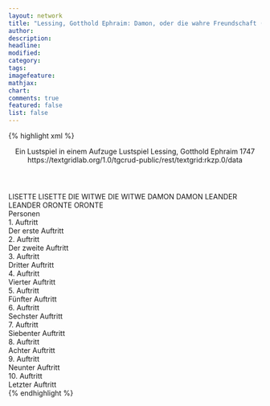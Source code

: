```yaml
---
layout: network
title: "Lessing, Gotthold Ephraim: Damon, oder die wahre Freundschaft (1747)"
author:
description:
headline:
modified:
category:
tags:
imagefeature: 
mathjax: 
chart: 
comments: true
featured: false
list: false
---
```

{% highlight xml %}
<?xml-model href="http://raw.githubusercontent.com/DLiNa/project/master/rules/lina.rnc"?><?xml-model href="http://raw.githubusercontent.com/DLiNa/project/master/rules/lina.sch"?>
<play xmlns="http://lina.digital">
  <header>
    <title>Damon, oder die wahre Freundschaft</title>
    <subtitle>Ein Lustspiel in einem Aufzuge</subtitle>
    <genretitle>Lustspiel</genretitle>
    <author>Lessing, Gotthold Ephraim</author>
    <date type="print" when="1747">1747</date>
    <date type="premiere"/>
    <date type="written"/>
    <source>https://textgridlab.org/1.0/tgcrud-public/rest/textgrid:rkzp.0/data</source>
  </header>
  <personae>
    <character>
      <name>LISETTE</name>
      <alias xml:id="lisette">
        <name>LISETTE</name>
      </alias>
    </character>
    <character>
      <name>DIE WITWE</name>
      <alias xml:id="die_witwe">
        <name>DIE WITWE</name>
      </alias>
    </character>
    <character>
      <name>DAMON</name>
      <alias xml:id="damon">
        <name>DAMON</name>
      </alias>
    </character>
    <character>
      <name>LEANDER</name>
      <alias xml:id="leander">
        <name>LEANDER</name>
      </alias>
    </character>
    <character>
      <name>ORONTE</name>
      <alias xml:id="oronte">
        <name>ORONTE</name>
      </alias>
    </character>
  </personae>
  <text>
    <div>
      <head>Personen</head>
    </div>
    <div>
      <head>1. Auftritt</head>
      <div>
        <head>Der erste Auftritt</head>
        <sp who="#lisette">
          <amount n="19" unit="speech_acts"/>
          <amount n="781" unit="words"/>
          <amount n="10" unit="lines"/>
          <amount n="4289" unit="chars"/>
        </sp>
        <sp who="#die_witwe">
          <amount n="18" unit="speech_acts"/>
          <amount n="497" unit="words"/>
          <amount n="12" unit="lines"/>
          <amount n="2796" unit="chars"/>
        </sp>
      </div>
    </div>
    <div>
      <head>2. Auftritt</head>
      <div>
        <head>Der zweite Auftritt</head>
        <sp who="#lisette">
          <amount n="10" unit="speech_acts"/>
          <amount n="751" unit="words"/>
          <amount n="1" unit="lines"/>
          <amount n="4185" unit="chars"/>
        </sp>
        <sp who="#damon">
          <amount n="10" unit="speech_acts"/>
          <amount n="316" unit="words"/>
          <amount n="4" unit="lines"/>
          <amount n="1769" unit="chars"/>
        </sp>
      </div>
    </div>
    <div>
      <head>3. Auftritt</head>
      <div>
        <head>Dritter Auftritt</head>
        <sp who="#lisette">
          <amount n="1" unit="speech_acts"/>
          <amount n="75" unit="words"/>
          <amount n="380" unit="chars"/>
        </sp>
      </div>
    </div>
    <div>
      <head>4. Auftritt</head>
      <div>
        <head>Vierter Auftritt</head>
        <sp who="#lisette">
          <amount n="14" unit="speech_acts"/>
          <amount n="903" unit="words"/>
          <amount n="4" unit="lines"/>
          <amount n="4948" unit="chars"/>
        </sp>
        <sp who="#leander">
          <amount n="13" unit="speech_acts"/>
          <amount n="443" unit="words"/>
          <amount n="7" unit="lines"/>
          <amount n="2379" unit="chars"/>
        </sp>
      </div>
    </div>
    <div>
      <head>5. Auftritt</head>
      <div>
        <head>Fünfter Auftritt</head>
        <sp who="#leander">
          <amount n="17" unit="speech_acts"/>
          <amount n="1053" unit="words"/>
          <amount n="4" unit="lines"/>
          <amount n="5769" unit="chars"/>
        </sp>
        <sp who="#damon">
          <amount n="16" unit="speech_acts"/>
          <amount n="418" unit="words"/>
          <amount n="6" unit="lines"/>
          <amount n="2353" unit="chars"/>
        </sp>
      </div>
    </div>
    <div>
      <head>6. Auftritt</head>
      <div>
        <head>Sechster Auftritt</head>
        <sp who="#damon">
          <amount n="1" unit="speech_acts"/>
          <amount n="440" unit="words"/>
          <amount n="1867" unit="chars"/>
        </sp>
      </div>
    </div>
    <div>
      <head>7. Auftritt</head>
      <div>
        <head>Siebenter Auftritt</head>
        <sp who="#oronte">
          <amount n="13" unit="speech_acts"/>
          <amount n="989" unit="words"/>
          <amount n="5301" unit="chars"/>
        </sp>
        <sp who="#damon">
          <amount n="12" unit="speech_acts"/>
          <amount n="166" unit="words"/>
          <amount n="8" unit="lines"/>
          <amount n="903" unit="chars"/>
        </sp>
      </div>
    </div>
    <div>
      <head>8. Auftritt</head>
      <div>
        <head>Achter Auftritt</head>
        <sp who="#damon">
          <amount n="1" unit="speech_acts"/>
          <amount n="262" unit="words"/>
          <amount n="1185" unit="chars"/>
        </sp>
      </div>
    </div>
    <div>
      <head>9. Auftritt</head>
      <div>
        <head>Neunter Auftritt</head>
        <sp who="#lisette">
          <amount n="6" unit="speech_acts"/>
          <amount n="98" unit="words"/>
          <amount n="4" unit="lines"/>
          <amount n="474" unit="chars"/>
        </sp>
        <sp who="#damon">
          <amount n="5" unit="speech_acts"/>
          <amount n="123" unit="words"/>
          <amount n="2" unit="lines"/>
          <amount n="671" unit="chars"/>
        </sp>
      </div>
    </div>
    <div>
      <head>10. Auftritt</head>
      <div>
        <head>Letzter Auftritt</head>
        <sp who="#die_witwe">
          <amount n="6" unit="speech_acts"/>
          <amount n="368" unit="words"/>
          <amount n="1" unit="lines"/>
          <amount n="2060" unit="chars"/>
        </sp>
        <sp who="#leander">
          <amount n="9" unit="speech_acts"/>
          <amount n="234" unit="words"/>
          <amount n="5" unit="lines"/>
          <amount n="1256" unit="chars"/>
        </sp>
        <sp who="#oronte">
          <amount n="5" unit="speech_acts"/>
          <amount n="219" unit="words"/>
          <amount n="2" unit="lines"/>
          <amount n="1188" unit="chars"/>
        </sp>
        <sp who="#damon">
          <amount n="7" unit="speech_acts"/>
          <amount n="166" unit="words"/>
          <amount n="5" unit="lines"/>
          <amount n="974" unit="chars"/>
        </sp>
      </div>
    </div>
  </text>
</play>
{% endhighlight %}